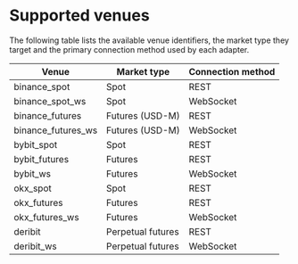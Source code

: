 # Supported venues

The following table lists the available venue identifiers, the market type they
target and the primary connection method used by each adapter.

| Venue | Market type | Connection method |
| ----- | ----------- | ----------------- |
| binance_spot | Spot | REST |
| binance_spot_ws | Spot | WebSocket |
| binance_futures | Futures (USD-M) | REST |
| binance_futures_ws | Futures (USD-M) | WebSocket |
| bybit_spot | Spot | REST |
| bybit_futures | Futures | REST |
| bybit_ws | Futures | WebSocket |
| okx_spot | Spot | REST |
| okx_futures | Futures | REST |
| okx_futures_ws | Futures | WebSocket |
| deribit | Perpetual futures | REST |
| deribit_ws | Perpetual futures | WebSocket |

